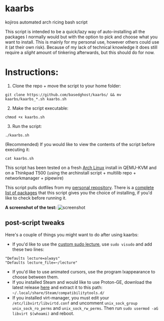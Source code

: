 # kaarbs
kojiros automated arch ricing bash script

This script is intended to be a quick/lazy way of auto-installing all the packages I normally would but with the option to pick and choose what you want to install. This is mainly for my personal use, however others could use it (at their own risk). Because of my lack of technical knowledge it does still require a *slight* amount of tinkering afterwards, but this should do for now.

# Instructions:
1. Clone the repo + move the script to your home folder:
```
git clone https://github.com/basedghost/kaarbs/ && mv kaarbs/kaarbs_*.sh kaarbs.sh
```
2. Make the script executable:
```
chmod +x kaarbs.sh
```
3. Run the script:
```
./kaarbs.sh
```
(Recommended) If you would like to view the contents of the script before executing it:
```
cat kaarbs.sh
```

This script has been tested on a fresh [Arch Linux](https://archlinux.org/download/) install in QEMU-KVM and on a Thinkpad T500 (using the archinstall script + multilib repo + networkmanager + pipewire)

This script pulls dotfiles from my [personal repository](https://github.com/basedghost/dotfiles/).
There is a [complete list of packages](PACKAGES.md) that this script gives you the choice of installing, if you'd like to check before running it.

**A screenshot of the test:**
![screenshot](https://user-images.githubusercontent.com/111021033/184048144-cba87669-57d7-479d-bf45-ed37b7dc4fe2.png)

## post-script tweaks

Here's a couple of things you might want to do after using kaarbs:
- If you'd like to use the [custom sudo lecture](https://github.com/basedghost/dotfiles/blob/main/lecture), use ```sudo visudo``` and add these two lines: 
```
"Defaults lecture=always"
"Defaults lecture_file=~/lecture"
```
- If you'd like to use animated cursors, use the program lxappearance to choose between them.
- If you installed Steam and would like to use Proton-GE, download the latest release [here](https://github.com/GloriousEggroll/proton-ge-custom/releases/latest/) and extract it to this path:
`~/.local/share/Steam/compatibilitytools.d/`
- If you installed virt-manager, you must edit your `/etc/libvirt/libvirtd.conf` and uncomment `unix_sock_group` `unix_sock_ro_perms` and `unix_sock_rw_perms`.
Then run ```sudo usermod -aG libvirt $(whoami)``` and reboot.
